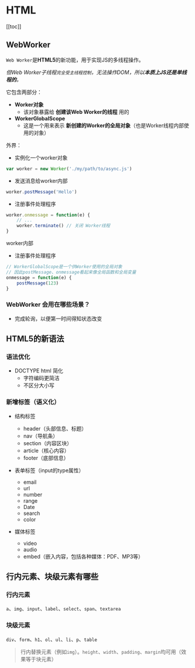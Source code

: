 # HTML
[[toc]]

## WebWorker

`Web Worker`是**HTML5**的新功能，用于实现JS的多线程操作。

*但Web Worker子线程`完全受主线程控制`，无法操作DOM，所以**本质上JS还是单线程的**。*

它包含两部分：
 - **Worker对象**
    - 该对象暴露给 **创建该Web Worker的线程** 用的
 - **WorkerGlobalScope**
    - 这是一个用来表示 **新创建的Worker的全局对象**（也是Worker线程内部使用的对象）

外界：
 - 实例化一个worker对象
 ```js
 var worker = new Worker('./my/path/to/async.js')
 ```
 - 发送消息给worker内部
 ```js
 worker.postMessage('Hello')
 ```
 - 注册事件处理程序
 ```js
 worker.onmessage = function(e) {
     // ...
     worker.terminate() // 关闭 Worker线程
 }
 ```
worker内部
 - 注册事件处理程序
 ```js
 // WorkerGlobalScope是一个供Worker使用的全局对象
 // 因此postMessage、onmessage看起来像全局函数和全局变量
 onmessage = function(e) {
     postMessage(123)
 }
 ```
### WebWorker 会用在哪些场景？
 - 完成轮询，以便第一时间得知状态改变

## HTML5的新语法
### 语法优化
 - DOCTYPE html 简化
    - 字符编码更简洁
    - 不区分大小写

### 新增标签（语义化）
 - 结构标签
    - header（头部信息、标题）
    - nav（导航条）
    - section（内容区块）
    - article（核心内容）
    - footer（底部信息）

 - 表单标签（input的type属性）
    - email
    - url
    - number
    - range
    - Date
    - search
    - color

 - 媒体标签
    - video
    - audio
    - embed（嵌入内容，包括各种媒体：PDF、MP3等）

## 行内元素、块级元素有哪些
### 行内元素
`a`、`img`、`input`、`label`、`select`、`span`、`textarea`

### 块级元素
`div`、`form`、`h1`、`ol`、`ul`、`li`、`p`、`table`

 > 行内替换元素（例如`img`）。`height`、`width`、`padding`、`margin`均可用（效果等于块元素）
